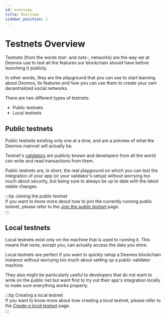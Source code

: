 ```yaml
---
id: overview
title: Overview
sidebar_position: 1
---
```


# Testnets Overview
Testnets (from the words _test-_ and _nets-_, networks) are the way we at Desmos use to test all the features our blockchain should have before launching it publicly. 

In other words, they are the playground that you can use to start learning about Desmos, its features and how you can use them to create your own decentralized social networks. 

There are two different types of testnets: 

- Public testnets
- Local testnets

## Public testnets 
Public testnets existing only one at a time, and are a preview of what the Desmos mainnet will actually be. 

Testnet's [validators](../04-validators/01-overview.md) are publicly known and developers from all the world can write and read transactions from them. 

Public testnets are, in short, the real playground on which you can test the integration of your app (or your validator's setup) without worrying too much about security, but being sure to always be up to date with the latest stable changes.

:::tip Joining the public testnet  
If you want to know more about how to join the currently running public testnet, please refer to the [_Join the public testnet_](docs/05-testnet/03-join-public/setup.md) page.  
:::     

## Local testnets 
Local testnets exist only on the machine that is used to running it. This means that none, except you, can actually access the data you store. 

Local testnets are perfect if you want to quickly setup a Desmos blockchain instance without worrying too much about setting up a public validator machine. 

They also might be particularly useful to developers that do not want to write on the public net but want first to try out their app's integration locally to make sure everything works properly. 

:::tip Creating a local testnet  
If you want to know more about how creating a local testnet, please refer to the [_Create a local testnet_](02-create-local.md) page.  
::: 
